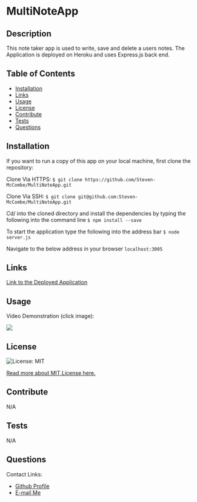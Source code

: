 # MultiNoteApp

## Description
This note taker app is used to write, save and delete a users notes. The Application is deployed on Heroku and uses Express.js back end.

## Table of Contents
* [Installation](#installation)
* [Links](#Links)
* [Usage](#usage)
* [License](#license)
* [Contribute](#contribute)
* [Tests](#tests)
* [Questions](#questions)

## Installation
If you want to run a copy of this app on your local machine, first clone the repository:

Clone Via HTTPS:
```$ git clone https://github.com/Steven-McCombe/MultiNoteApp.git```

Clone Via SSH:
```$ git clone git@github.com:Steven-McCombe/MultiNoteApp.git```

Cd/ into the cloned directory and install the dependencies by typing the following into the command line
```$ npm install --save```

To start the application type the following into the address bar
```$ node server.js```

Navigate to the below address in your browser
```localhost:3005```

## Links
[Link to the Deployed Application](https://vast-taiga-79786.herokuapp.com)
## Usage
Video Demonstration (click image):

[<img src="./public/assets/images/Application_Screenshot.png">](https://watch.screencastify.com/v/EDhBGtwSEtfvfi7BRPxW )

## License 
  ![License: MIT](https://img.shields.io/badge/License-MIT-yellow.svg) 

  [Read more about MIT License here.](https://opensource.org/licenses/MIT)
  
  

## Contribute
N/A

## Tests
N/A

## Questions
Contact Links:
- [Github Profile](https://github.com/STEVEN-MCCOMBE)
- [E-mail Me](mailto:smccombe93@gmail.com)

